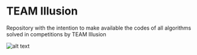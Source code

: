 # TEAM Illusion
Repository with the intention to make available the codes of all algorithms solved in competitions by TEAM Illusion

![alt text](http://d1mt9jmphk9kik.cloudfront.net/illusion/image1489031525.png)
